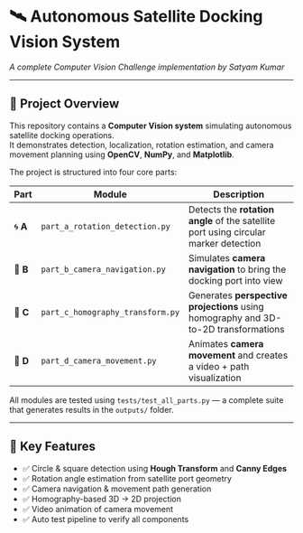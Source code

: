 # 🛰️ Autonomous Satellite Docking Vision System  
*A complete Computer Vision Challenge implementation by Satyam Kumar*

---

## 🚀 Project Overview

This repository contains a **Computer Vision system** simulating autonomous satellite docking operations.  
It demonstrates detection, localization, rotation estimation, and camera movement planning using **OpenCV**, **NumPy**, and **Matplotlib**.

The project is structured into four core parts:

| Part | Module | Description |
|------|---------|-------------|
| 🌀 **A** | `part_a_rotation_detection.py` | Detects the **rotation angle** of the satellite port using circular marker detection |
| 🎯 **B** | `part_b_camera_navigation.py` | Simulates **camera navigation** to bring the docking port into view |
| 🔺 **C** | `part_c_homography_transform.py` | Generates **perspective projections** using homography and 3D-to-2D transformations |
| 🎥 **D** | `part_d_camera_movement.py` | Animates **camera movement** and creates a video + path visualization |

All modules are tested using `tests/test_all_parts.py` — a complete suite that generates results in the `outputs/` folder.

---

## 🧠 Key Features

- ✅ Circle & square detection using **Hough Transform** and **Canny Edges**
- ✅ Rotation angle estimation from satellite port geometry  
- ✅ Camera navigation & movement path generation  
- ✅ Homography-based 3D → 2D projection  
- ✅ Video animation of camera movement  
- ✅ Auto test pipeline to verify all components

